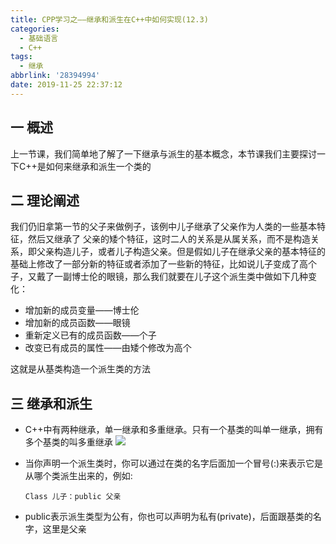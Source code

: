 ```yaml
---
title: CPP学习之——继承和派生在C++中如何实现(12.3)
categories:
  - 基础语言
  - C++
tags:
  - 继承
abbrlink: '28394994'
date: 2019-11-25 22:37:12
---
```

## 一 概述

上一节课，我们简单地了解了一下继承与派生的基本概念，本节课我们主要探讨一下C++是如何来继承和派生一个类的  

<!--more-->

## 二 理论阐述

我们仍旧拿第一节的父子来做例子，该例中儿子继承了父亲作为人类的一些基本特征，然后又继承了 父亲的矮个特征，这时二人的关系是从属关系，而不是构造关系，即父亲构造儿子，或者儿子构造父亲。但是假如儿子在继承父亲的基本特征的基础上修改了一部分新的特征或者添加了一些新的特征，比如说儿子变成了高个子，又戴了一副博士伦的眼镜，那么我们就要在儿子这个派生类中做如下几种变化：  

* 增加新的成员变量——博士伦
* 增加新的成员函数——眼镜
* 重新定义已有的成员函数——个子
* 改变已有成员的属性——由矮个修改为高个

这就是从基类构造一个派生类的方法

## 三 继承和派生

* C++中有两种继承，单一继承和多重继承。只有一个基类的叫单一继承，拥有多个基类的叫多重继承
![][1]

* 当你声明一个派生类时，你可以通过在类的名字后面加一个冒号(:)来表示它是从哪个类派生出来的，例如: 

  ```
  Class 儿子：public 父亲
  ```

* public表示派生类型为公有，你也可以声明为私有(private)，后面跟基类的名字，这里是父亲


[1]:https://images.pgzxc.com/cpp-extends-single-double.png